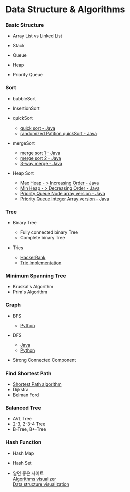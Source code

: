 # Data Structure & Algorithms

### Basic Structure

* Array List vs Linked List

* Stack

* Queue

* Heap

* Priority Queue

### Sort

* bubbleSort

* InsertionSort

* quickSort
  * [quick sort - Java](https://github.com/sh92/Algorithms-Study/blob/master/Java/quickSort2/QuickSort.java)
  * [randomized Patition quickSort - Java](https://github.com/sh92/Algorithms-Study/blob/master/Java/quickSort/src/quickSort.java)

* mergeSort
  * [merge sort 1 - Java](https://github.com/sh92/Algorithms-Study/blob/master/Java/mergeSort2/MergeSort.java)
  * [merge sort 2 - Java](https://github.com/sh92/Algorithms-Study/blob/master/Java/mergeSort/src/hw02_01_201202160_merge.java)
  * [3-way merge - Java](https://github.com/sh92/Algorithms-Study/blob/master/Java/3way_merge/src/hw02_01_201202160_3way_merge.java)

* Heap Sort
  * [Max Heap - > Increasing Order - Java](https://github.com/sh92/Algorithms-Study/blob/master/Java/MaxHeap/MaxHeap.java)
  * [Min Heap - > Decreasing Order - Java](https://github.com/sh92/Algorithms-Study/blob/master/Java/minHeap/MinHeap.java)
  * [Priority Queue Node array version - Java](https://github.com/sh92/Algorithms-Study/blob/master/Java/heapSort/src/HeapPriorityQueue.java)
  * [Priority Queue Integer Array version - Java](https://github.com/sh92/Algorithms-Study/blob/master/Java/heapSort2/src/heapSort2.java)


### Tree

* Binary Tree
  * Fully connected binary Tree
  * Complete binary Tree

* Tries
  * [HackerRank](https://www.youtube.com/watch?v=zIjfhVPRZCg)
  * [Trie Implementation](https://github.com/careercup/CtCI-6th-Edition/blob/master/Java/CtCILibrary/CtCILibrary/Trie.java)

### Minimum Spanning Tree
* Kruskal's Algorithm
* Prim's Algorithm

### Graph

* BFS
  * [Python](https://github.com/sh92/Algorithms-Study/blob/master/python/bfs.py)
* DFS
  * [Java](https://github.com/sh92/Algorithms-Study/blob/master/Java/dfs/Array/Graph.java)
  * [Python](https://github.com/sh92/Algorithms-Study/blob/master/python/dfs.py)

* Strong Connected Component

### Find Shortest Path

* [Shortest Path algorithm](http://new93helloworld.tistory.com/217?category=691027)
* Dijkstra
* Belman Ford

### Balanced Tree

* AVL Tree
* 2-3, 2-3-4 Tree
* B-Tree, B+-Tree

### Hash Function
* Hash Map
* Hash Set

* 알면 좋은 사이트  
[Algorithms visualizer](http://algo-visualizer.jasonpark.me/#path=backtracking/knight's_tour/basic)  
[Data structure visualization](https://www.cs.usfca.edu/~galles/visualization/Algorithms.html)
